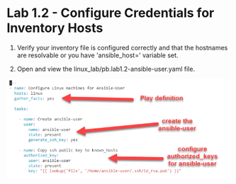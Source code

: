 
# Lab 1.2 - Configure Credentials for Inventory Hosts

1. Verify your inventory file is configured correctly and that the hostnames are resolvable or you have 'ansible_host=' variable set.

2. Open and view the linux_lab/pb.lab1.2-ansible-user.yaml file.

![](/images/lab1.2-ansible-user.png)


